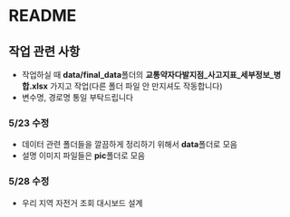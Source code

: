 # README

## 작업 관련 사항
- 작업하실 때 **data/final_data**폴더의 **교통약자다발지점_사고지표_세부정보_병합.xlsx** 가지고 작업(다른 폴더 파일 안 만지셔도 작동합니다)
- 변수명, 경로명 통일 부탁드립니다
 
### 5/23 수정
- 데이터 관련 폴더들을 깔끔하게 정리하기 위해서 **data**폴더로 모음
- 설명 이미지 파일들은 **pic**폴더로 모음

### 5/28 수정
- 우리 지역 자전거 조회 대시보드 설계 
